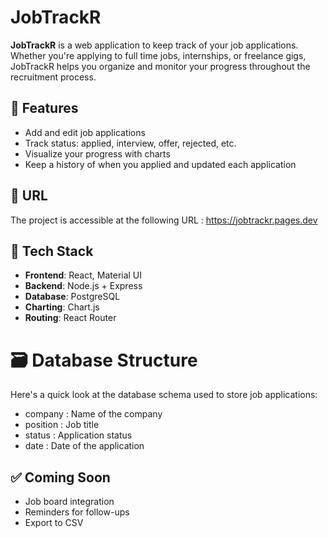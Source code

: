 # JobTrackR

**JobTrackR** is a web application to keep track of your job applications. Whether you're applying to full time jobs, internships, or freelance gigs, JobTrackR helps you organize and monitor your progress throughout the recruitment process.

## 🌟 Features

- Add and edit job applications
- Track status: applied, interview, offer, rejected, etc.
- Visualize your progress with charts
- Keep a history of when you applied and updated each application

## 🔗 URL

The project is accessible at the following URL : https://jobtrackr.pages.dev

## 🧱 Tech Stack

- **Frontend**: React, Material UI
- **Backend**: Node.js + Express
- **Database**: PostgreSQL
- **Charting**: Chart.js
- **Routing**: React Router

# 🗃️ Database Structure

Here's a quick look at the database schema used to store job applications:

- company : Name of the company
- position : Job title
- status : Application status
- date : Date of the application

## ✅ Coming Soon

- Job board integration
- Reminders for follow-ups
- Export to CSV
